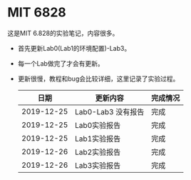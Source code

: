 # MIT 6828

这是MIT 6.828的实验笔记，内容很多。

+ 首先更新Lab0(Lab1的环境配置)-Lab3。

+ 每一个Lab做完了才会有更新。

+ 更新很慢，教程和bug会比较详细，这里记录了实验过程。

  | 日期       | 更新内容           | 完成情况 |
  | ---------- | ------------------ | -------- |
  | 2019-12-25 | Lab0-Lab3 没有报告 | 完成     |
  | 2019-12-25 | Lab0实验报告       | 完成     |
  | 2019-12-25 | Lab1实验报告       | 完成     |
  | 2019-12-26 | Lab2实验报告       | 完成     |
  | 2019-12-26 | Lab3实验报告       | 完成     |
  
  